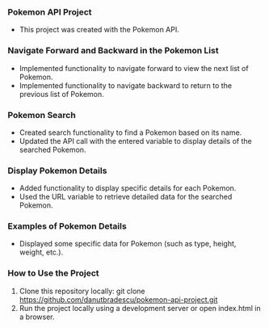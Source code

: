
### Pokemon API Project
 - This project was created with the Pokemon API.

### Navigate Forward and Backward in the Pokemon List
 - Implemented functionality to navigate forward to view the next list of Pokemon.
 - Implemented functionality to navigate backward to return to the previous list of Pokemon.
### Pokemon Search
 - Created search functionality to find a Pokemon based on its name.
 - Updated the API call with the entered variable to display details of the searched Pokemon.
### Display Pokemon Details
 - Added functionality to display specific details for each Pokemon.
 - Used the URL variable to retrieve detailed data for the searched Pokemon.
### Examples of Pokemon Details
 - Displayed some specific data for Pokemon (such as type, height, weight, etc.).
### How to Use the Project
1. Clone this repository locally: git clone https://github.com/danutbradescu/pokemon-api-project.git
2. Run the project locally using a development server or open index.html in a browser.
